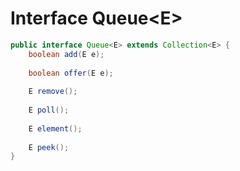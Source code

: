 # Interface Queue\<E\>

```java
public interface Queue<E> extends Collection<E> {
    boolean add(E e);
    
    boolean offer(E e);
    
    E remove();
    
    E poll();
    
    E element();
    
    E peek();
}
```
